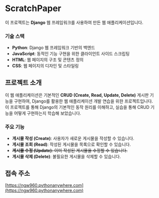 # ScratchPaper

이 프로젝트는 **Django** 웹 프레임워크를 사용하여 만든 웹 애플리케이션입니다.

### 기술 스택 ###
- **Python**: Django 웹 프레임워크 기반의 백엔드
- **JavaScript**: 동적인 기능 구현을 위한 클라이언트 사이드 스크립팅
- **HTML**: 웹 페이지의 구조 및 콘텐츠 정의
- **CSS**: 웹 페이지의 디자인 및 스타일링

## 프로젝트 소개

이 웹 애플리케이션은 기본적인 **CRUD (Create, Read, Update, Delete)** 게시판 기능을 구현하여, Django를 활용한 웹 애플리케이션 개발 연습을 위한 프로젝트입니다. 
이 프로젝트를 통해 Django의 기본적인 동작 원리를 이해하고, 실습을 통해 CRUD 기능을 어떻게 구현하는지 학습해 보았습니다.

### 주요 기능

- **게시물 작성 (Create)**: 사용자가 새로운 게시물을 작성할 수 있습니다.
- **게시물 조회 (Read)**: 작성된 게시물을 목록으로 확인할 수 있습니다.
- ~~**게시물 수정 (Update)**: 이미 작성된 게시물을 수정할 수 있습니다.~~
- **게시물 삭제 (Delete)**: 불필요한 게시물을 삭제할 수 있습니다.

## 접속 주소

[https://ngw960.pythonanywhere.com](https://ngw960.pythonanywhere.com)
